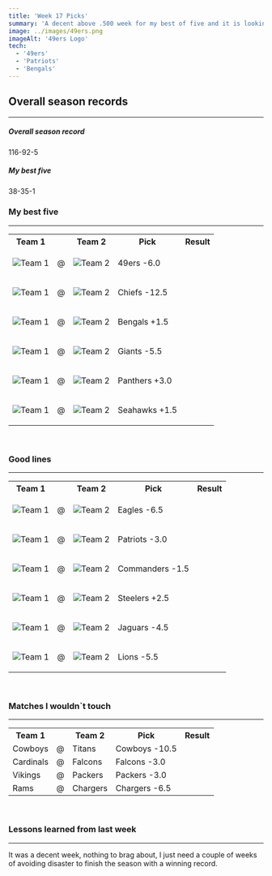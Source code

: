 ```yaml
---
title: 'Week 17 Picks'
summary: 'A decent above .500 week for my best of five and it is looking better than I previously thought. Still need to finsih strong for these last couple of weeks and hope for a good playoff run'
image: ../images/49ers.png
imageAlt: '49ers Logo'
tech:
  - '49ers'
  - 'Patriots'
  - 'Bengals'
---
```


## Overall season records

---

<h5> Overall season record </h5>
116-92-5

<h5> My best five </h5>
38-35-1

### My best five

---

<table class="picks_table">
    <tr>
        <th>Team 1</th>
        <th></th>
        <th>Team 2</th>
        <th>Pick</th>
        <th>Result</th>
    </tr>
    <tr>
        <td><img src="/images/49ers.png"  alt="Team 1"></td>
        <td>@</td>
        <td><img src="/images/raiders.png"  alt="Team 2"></td>
        <td><p>49ers -6.0</p></td>
        <td></td>
    </tr>
    <tr>
        <td><img src="/images/broncos.png"  alt="Team 1"></td>
        <td>@</td>
        <td><img src="/images/chiefs.png"  alt="Team 2"></td>
        <td><p>Chiefs -12.5</p></td>
        <td></td>
    </tr> 
    <tr>
        <td><img src="/images/bills.png"  alt="Team 1"></td>
        <td>@</td>
        <td><img src="/images/bengals.png"  alt="Team 2"></td>
        <td><p>Bengals +1.5</p></td>
        <td></td>
    </tr> 
    <tr>
        <td><img src="/images/colts.png"  alt="Team 1"></td>
        <td>@</td>
        <td><img src="/images/giants.png"  alt="Team 2"></td>
        <td><p>Giants -5.5</p></td>
        <td></td>
    </tr> 
    <tr>
        <td><img src="/images/panthers.png"  alt="Team 1"></td>
        <td>@</td>
        <td><img src="/images/buccaneers.png"  alt="Team 2"></td>
        <td><p>Panthers +3.0</p></td>
        <td></td>
    </tr>
    <tr>
        <td><img src="/images/jets.png"  alt="Team 1"></td>
        <td>@</td>
        <td><img src="/images/seahawks.png"  alt="Team 2"></td>
        <td><p>Seahawks +1.5</p></td>
        <td></td>
    </tr>
</table>
<br />

### Good lines

---

<table class="picks_table">
    <tr>
        <th>Team 1</th>
        <th></th>
        <th>Team 2</th>
        <th>Pick</th>
        <th>Result</th>
    </tr> 
    <tr>
        <td><img src="/images/saints.png"  alt="Team 1"></td>
        <td>@</td>
        <td><img src="/images/eagles.png"  alt="Team 2"></td>
        <td><p>Eagles -6.5</p></td>
        <td></td>
    </tr>
    <tr>
        <td><img src="/images/dolphins.png"  alt="Team 1"></td>
        <td>@</td>
        <td><img src="/images/patriots.png"  alt="Team 2"></td>
        <td><p>Patriots -3.0</p></td>
        <td></td>
    </tr> 
    <tr>
        <td><img src="/images/browns.png"  alt="Team 1"></td>
        <td>@</td>
        <td><img src="/images/wft.png"  alt="Team 2"></td>
        <td><p>Commanders -1.5</p></td>
        <td></td>
    </tr>
    <tr>
        <td><img src="/images/steelers.png"  alt="Team 1"></td>
        <td>@</td>
        <td><img src="/images/ravens.png"  alt="Team 2"></td>
        <td><p>Steelers +2.5</p></td>
        <td></td>
    </tr> 
    <tr>
        <td><img src="/images/jaguars.png"  alt="Team 1" ></td>
        <td>@</td>
        <td><img src="/images/texans.png"  alt="Team 2" ></td>
        <td><p>Jaguars -4.5</p></td>
        <td></td>
    </tr>
    <tr>
        <td><img src="/images/bears.png"  alt="Team 1"></td>
        <td>@</td>
        <td><img src="/images/lions.png"  alt="Team 2"></td>
        <td><p>Lions -5.5</p></td>
        <td></td>
    </tr>
</table>
<br />

### Matches I wouldn`t touch

---

<table class="picks_table">
    <tr>
        <th>Team 1</th>
        <th></th>
        <th>Team 2</th>
        <th>Pick</th>
        <th>Result</th>
    </tr> 
    <tr>
        <td>Cowboys</td><td>@</td><td>Titans</td>
        <td>Cowboys -10.5</td><td></td>
    </tr>
    <tr>
        <td>Cardinals</td><td>@</td><td>Falcons</td>
        <td>Falcons -3.0</td><td></td>
    </tr> 
    <tr>
        <td>Vikings</td><td>@</td><td>Packers</td>
        <td>Packers -3.0</td><td></td>
    </tr> 
    <tr>
        <td>Rams</td><td>@</td><td>Chargers</td>
        <td>Chargers -6.5</td><td></td>
    </tr> 
</table>
<br />

### Lessons learned from last week

---
It was a decent week, nothing to brag about, I just need a couple of weeks of avoiding disaster to finish the season with a winning record.